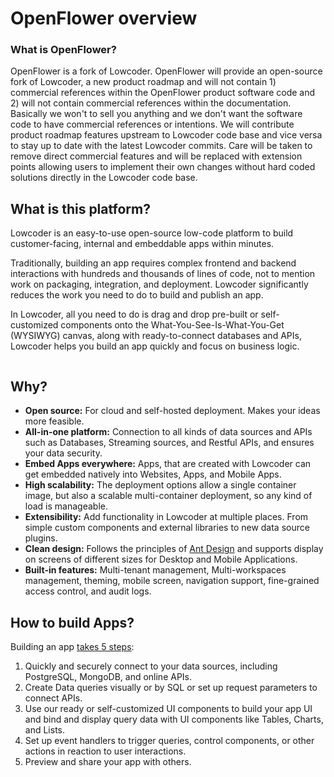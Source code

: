 # OpenFlower overview

### What is OpenFlower?

OpenFlower is a fork of Lowcoder. OpenFlower will provide an open-source fork of Lowcoder, a new product roadmap and will not contain 1) commercial references within the OpenFlower product software code and 2) will not contain commercial references within the documentation. Basically we won't to sell you anything and we don't want the software code to have commercial references or intentions. We will contribute product roadmap features upstream to Lowcoder code base and vice versa to stay up to date with the latest Lowcoder commits. Care will be taken to remove direct commercial features and will be replaced with extension points allowing users to implement their own changes without hard coded solutions directly in the Lowcoder code base.

## What is this platform?

Lowcoder is an easy-to-use open-source low-code platform to build customer-facing, internal and embeddable apps within minutes.

Traditionally, building an app requires complex frontend and backend interactions with hundreds and thousands of lines of code, not to mention work on packaging, integration, and deployment. Lowcoder significantly reduces the work you need to do to build and publish an app.

In Lowcoder, all you need to do is drag and drop pre-built or self-customized components onto the What-You-See-Is-What-You-Get (WYSIWYG) canvas, along with ready-to-connect databases and APIs, Lowcoder helps you build an app quickly and focus on business logic.

<figure><img src=".gitbook/assets/App Editor  Main Screeen clean.png" alt=""><figcaption></figcaption></figure>

## Why?

* **Open source:** For cloud and self-hosted deployment. Makes your ideas more feasible.
* **All-in-one platform:** Connection to all kinds of data sources and APIs such as Databases, Streaming sources, and Restful APIs, and ensures your data security.
* **Embed Apps everywhere:** Apps, that are created with Lowcoder can get embedded natively into Websites, Apps, and Mobile Apps.
* **High scalability:** The deployment options allow a single container image, but also a scalable multi-container deployment, so any kind of load is manageable.
* **Extensibility:** Add functionality in Lowcoder at multiple places. From simple custom components and external libraries to new data source plugins.
* **Clean design:** Follows the principles of [Ant Design](https://ant.design/) and supports display on screens of different sizes for Desktop and Mobile Applications.
* **Built-in features:** Multi-tenant management, Multi-workspaces management, theming, mobile screen, navigation support, fine-grained access control, and audit logs.

## How to build Apps?

Building an app [takes 5 steps](readme/the-hello-world-walk.md):

1. Quickly and securely connect to your data sources, including PostgreSQL, MongoDB, and online APIs.
2. Create Data queries visually or by SQL or set up request parameters to connect APIs.
3. Use our ready or self-customized UI components to build your app UI and bind and display query data with UI components like Tables, Charts, and Lists.
4. Set up event handlers to trigger queries, control components, or other actions in reaction to user interactions.
5. Preview and share your app with others.
